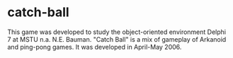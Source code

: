 catch-ball
==========

This game was developed to study the object-oriented environment Delphi 7 at MSTU n.a. N.E. Bauman. "Catch Ball" is a mix of gameplay of Arkanoid and ping-pong games. It was developed in April-May 2006.
